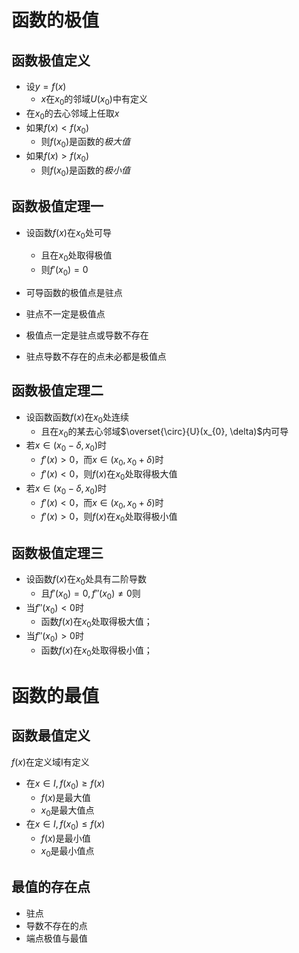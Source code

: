 # 函数的极值

## 函数极值定义

- 设$y=f(x)$
	- $x$在$x_{0}$的邻域$U(x_{0})$中有定义
- 在$x_0$的去心邻域上任取$x$
- 如果$f(x)<f(x_0)$
	- 则$f(x_0)$是函数的*极大值*
- 如果$f(x)>f(x_0)$
	- 则$f(x_0)$是函数的*极小值*

## 函数极值定理一

- 设函数$f(x)$在$x_{0}$处可导
	- 且在$x_{0}$处取得极值
	- 则$f'(x_{0})=0$

- 可导函数的极值点是驻点
- 驻点不一定是极值点
- 极值点一定是驻点或导数不存在
- 驻点导数不存在的点未必都是极值点

## 函数极值定理二

- 设函数函数$f(x)$在$x_{0}$处连续
	- 且在$x_{0}$的某去心邻域$\overset{\circ}{U}(x_{0}, \delta)$内可导
- 若$x \in (x_{0}-\delta,x_{0})$时
	- $f'(x)>0$，而$x\in(x_{0},x_{0}+\delta)$时
	- $f'(x)<0$，则$f(x)$在$x_{0}$处取得极大值
- 若$x \in (x_{0}-\delta,x_{0})$时
	- $f'(x)<0$，而$x\in(x_{0}, x_{0}+\delta)$时
	- $f'(x)>0$，则$f(x)$在$x_{0}$处取得极小值

## 函数极值定理三

- 设函数$f(x)$在$x_{0}$处具有二阶导数
	- 且$f'(x_{0})=0,f''(x_{0})\neq 0$则
- 当$f''(x_{0})<0$时
	- 函数$f(x)$在$x_{0}$处取得极大值；
- 当$f''(x_{0})>0$时
	- 函数$f(x)$在$x_{0}$处取得极小值；

# 函数的最值

## 函数最值定义

$f(x)$在定义域I有定义

- 在$x \in I,f(x_{0})\geq f(x)$
	- $f(x)$是最大值
	- $x_{0}$是最大值点
- 在$x \in I,f(x_{0})\leq f(x)$
	- $f(x)$是最小值
	- $x_{0}$是最小值点

## 最值的存在点

- 驻点
- 导数不存在的点
- 端点极值与最值

